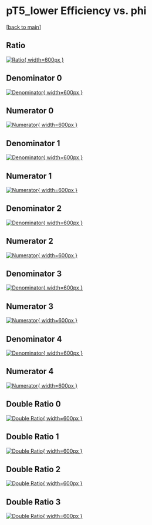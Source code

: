 # pT5_lower Efficiency vs. phi

[[back to main](./)]



## Ratio

[![Ratio](../mtv/var/pT5_lower_xtr_211_0_eff_phi.png){ width=600px }](../mtv/var/pT5_lower_xtr_211_0_eff_phi.pdf)

## Denominator 0

[![Denominator](../mtv/den/pT5_lower_xtr_211_0_eff_phi_den0.png){ width=600px }](../mtv/den/pT5_lower_xtr_211_0_eff_phi_den0.pdf)

## Numerator 0

[![Numerator](../mtv/num/pT5_lower_xtr_211_0_eff_phi_num0.png){ width=600px }](../mtv/num/pT5_lower_xtr_211_0_eff_phi_num0.pdf)

## Denominator 1

[![Denominator](../mtv/den/pT5_lower_xtr_211_0_eff_phi_den1.png){ width=600px }](../mtv/den/pT5_lower_xtr_211_0_eff_phi_den1.pdf)

## Numerator 1

[![Numerator](../mtv/num/pT5_lower_xtr_211_0_eff_phi_num1.png){ width=600px }](../mtv/num/pT5_lower_xtr_211_0_eff_phi_num1.pdf)

## Denominator 2

[![Denominator](../mtv/den/pT5_lower_xtr_211_0_eff_phi_den2.png){ width=600px }](../mtv/den/pT5_lower_xtr_211_0_eff_phi_den2.pdf)

## Numerator 2

[![Numerator](../mtv/num/pT5_lower_xtr_211_0_eff_phi_num2.png){ width=600px }](../mtv/num/pT5_lower_xtr_211_0_eff_phi_num2.pdf)

## Denominator 3

[![Denominator](../mtv/den/pT5_lower_xtr_211_0_eff_phi_den3.png){ width=600px }](../mtv/den/pT5_lower_xtr_211_0_eff_phi_den3.pdf)

## Numerator 3

[![Numerator](../mtv/num/pT5_lower_xtr_211_0_eff_phi_num3.png){ width=600px }](../mtv/num/pT5_lower_xtr_211_0_eff_phi_num3.pdf)

## Denominator 4

[![Denominator](../mtv/den/pT5_lower_xtr_211_0_eff_phi_den4.png){ width=600px }](../mtv/den/pT5_lower_xtr_211_0_eff_phi_den4.pdf)

## Numerator 4

[![Numerator](../mtv/num/pT5_lower_xtr_211_0_eff_phi_num4.png){ width=600px }](../mtv/num/pT5_lower_xtr_211_0_eff_phi_num4.pdf)

## Double Ratio 0

[![Double Ratio](../mtv/ratio/pT5_lower_xtr_211_0_eff_phi_ratio0.png){ width=600px }](../mtv/ratio/pT5_lower_xtr_211_0_eff_phi_ratio0.pdf)

## Double Ratio 1

[![Double Ratio](../mtv/ratio/pT5_lower_xtr_211_0_eff_phi_ratio1.png){ width=600px }](../mtv/ratio/pT5_lower_xtr_211_0_eff_phi_ratio1.pdf)

## Double Ratio 2

[![Double Ratio](../mtv/ratio/pT5_lower_xtr_211_0_eff_phi_ratio2.png){ width=600px }](../mtv/ratio/pT5_lower_xtr_211_0_eff_phi_ratio2.pdf)

## Double Ratio 3

[![Double Ratio](../mtv/ratio/pT5_lower_xtr_211_0_eff_phi_ratio3.png){ width=600px }](../mtv/ratio/pT5_lower_xtr_211_0_eff_phi_ratio3.pdf)

